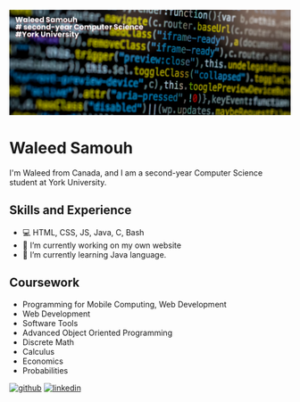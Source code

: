 ![Computer Science Student](https://github.com/samouh-waleed/WaleedSamouh/blob/main/final%20banner.png)

# Waleed Samouh

I'm Waleed from Canada, and I am a second-year Computer Science student at York University. 

## Skills and Experience
- 💻 HTML, CSS, JS, Java, C, Bash
- 🔭 I’m currently working on my own website 
- 🌱 I’m currently learning Java language. 
## Coursework
- Programming for Mobile Computing, Web Development
- Web Development
- Software Tools
- Advanced Object Oriented Programming
- Discrete Math
- Calculus
- Economics
- Probabilities

[<img src='https://cdn.jsdelivr.net/npm/simple-icons@3.0.1/icons/github.svg' alt='github' height='40'>](https://github.com/samouh-waleed)  [<img src='https://cdn.jsdelivr.net/npm/simple-icons@3.0.1/icons/linkedin.svg' alt='linkedin' height='40'>](https://www.linkedin.com/in/waleed-samouh/)  

